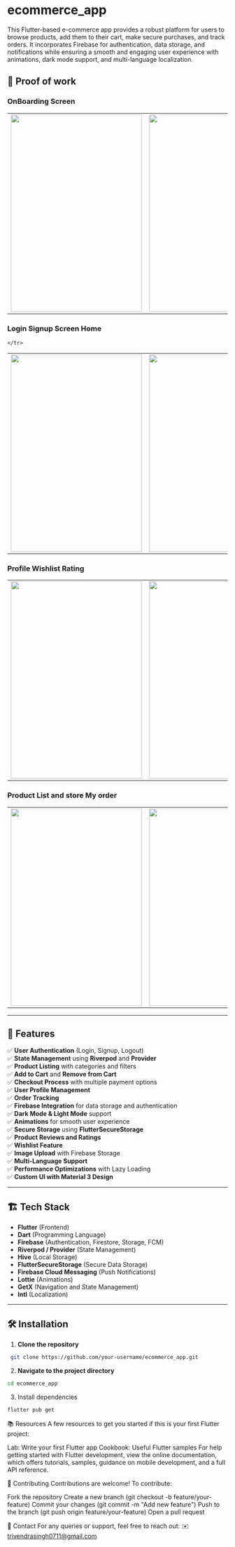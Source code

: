 # ecommerce_app

This Flutter-based e-commerce app provides a robust platform for users to browse products, add them to their cart, make secure purchases, and track orders. It incorporates Firebase for authentication, data storage, and notifications while ensuring a smooth and engaging user experience with animations, dark mode support, and multi-language localization.

## 📱 Proof of work
  <table>
      <tr>
        <h3>OnBoarding Screen</h3>
       <td><img src="https://github.com/user-attachments/assets/02568b4d-bbdf-425f-b338-f36b6462aa4c" width ="300" height = "450"></td>
       <td><img src="https://github.com/user-attachments/assets/917fa0c6-2a99-4bbb-b630-9bd76d4e0531" width = "300" height = "450"></td>
       <td><img src="https://github.com/user-attachments/assets/9afef26a-4486-4ff0-b760-afa8ced6b01a" width = "300" height = "450"></td>
      </tr>
  </table>
  <table>
      <tr>
      <h3>Login Signup Screen Home</h3>
       <td><img src="https://github.com/user-attachments/assets/e1dac9df-316c-4938-b6d9-a8aecf382327" width = "300" height = "450"></td>
       <td><img src="https://github.com/user-attachments/assets/97e7f754-0ae8-4948-91c7-d7829f713ab1" width = "300" height = "450"></td>
       <td><img src="https://github.com/user-attachments/assets/7b72e9fc-7c42-415b-94e8-5688eaae4f21" width = "300" height = "450"></td>

    </tr>
  </table>
  <table>
      <tr>
      <h3>Profile Wishlist Rating</h3>
       <td><img src="https://github.com/user-attachments/assets/dc5f2d37-5d85-4d77-bd59-298891909f75" width = "300" height = "450"></td>
       <td><img src="https://github.com/user-attachments/assets/62c4fef9-bb19-4303-984f-c6c53829cf0d" width = "300" height = "450"></td>
       <td><img src="https://github.com/user-attachments/assets/e9ca053e-40f8-4131-9bd6-412227c675ce" width = "300" height = "450"></td>
       </tr>
  </table>
  <table>
      <tr>
      <h3>Product List and store My order</h3>
       <td><img src="https://github.com/user-attachments/assets/bea125ec-2ce8-4819-bc95-f14cf335f8b1" width = "300" height = "450"></td>
       <td><img src="https://github.com/user-attachments/assets/4a70f4c5-da61-429d-a866-afe445ce1df7" width = "300" height = "450"></td>
       <td><img src="https://github.com/user-attachments/assets/5bbc4a07-8c33-46ba-9bac-6cf76746207a" width = "300" height = "450"></td>
     </tr>
  </table>



---

## 🚀 Features
✅ **User Authentication** (Login, Signup, Logout)  
✅ **State Management** using **Riverpod** and **Provider**  
✅ **Product Listing** with categories and filters  
✅ **Add to Cart** and **Remove from Cart**  
✅ **Checkout Process** with multiple payment options  
✅ **User Profile Management**  
✅ **Order Tracking**  
✅ **Firebase Integration** for data storage and authentication  
✅ **Dark Mode & Light Mode** support  
✅ **Animations** for smooth user experience  
✅ **Secure Storage** using **FlutterSecureStorage**  
✅ **Product Reviews and Ratings**  
✅ **Wishlist Feature**  
✅ **Image Upload** with Firebase Storage  
✅ **Multi-Language Support**  
✅ **Performance Optimizations** with Lazy Loading  
✅ **Custom UI with Material 3 Design**  

---

## 🏗️ Tech Stack
- **Flutter** (Frontend)  
- **Dart** (Programming Language)  
- **Firebase** (Authentication, Firestore, Storage, FCM)  
- **Riverpod / Provider** (State Management)  
- **Hive** (Local Storage)  
- **FlutterSecureStorage** (Secure Data Storage)  
- **Firebase Cloud Messaging** (Push Notifications)  
- **Lottie** (Animations)  
- **GetX** (Navigation and State Management)  
- **Intl** (Localization)  

---

## 🛠️ Installation

1. **Clone the repository**  
```bash
 git clone https://github.com/your-username/ecommerce_app.git

```
2. **Navigate to the project directory**
```bash
cd ecommerce_app
```
3. Install dependencies
```bash
flutter pub get
```
📚 Resources
A few resources to get you started if this is your first Flutter project:

Lab: Write your first Flutter app
Cookbook: Useful Flutter samples
For help getting started with Flutter development, view the
online documentation, which offers tutorials,
samples, guidance on mobile development, and a full API reference.

🤝 Contributing
Contributions are welcome! To contribute:

Fork the repository
Create a new branch (git checkout -b feature/your-feature)
Commit your changes (git commit -m "Add new feature")
Push to the branch (git push origin feature/your-feature)
Open a pull request

📩 Contact
For any queries or support, feel free to reach out:
✉️ trivendrasingh0711@gmail.com

